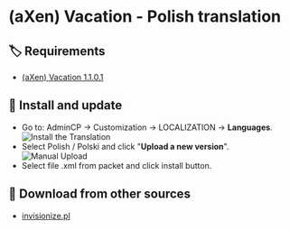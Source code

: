 # (aXen) Vacation - Polish translation

## 🏷️ Requirements

- [(aXen) Vacation 1.1.0.1](https://invisioncommunity.com/files/file/9928-axen-vacation/)

## 🧰 Install and update

- Go to: AdminCP -> Customization -> LOCALIZATION -> **Languages**.  
  ![Install the Translation](https://files.axendev.net/github/lang/acpLang.png)
- Select Polish / Polski and click "**Upload a new version**".  
  ![Manual Upload](https://files.axendev.net/github/lang/uploadNewVersion.png)
- Select file .xml from packet and click install button.

## 🔌 Download from other sources

- [invisionize.pl](https://forum.invisionize.pl/files/file/835-axen-vacation/)
